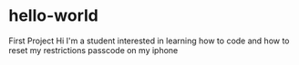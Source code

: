 # hello-world
First Project
Hi I'm a student interested in learning how to code and how to reset my restrictions passcode on my iphone
